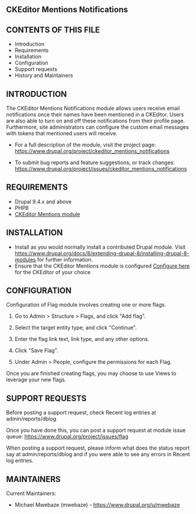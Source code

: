 ## CKEditor Mentions Notifications
CONTENTS OF THIS FILE
---------------------

* Introduction
* Requirements
* Installation
* Configuration
* Support requests
* History and Maintainers

INTRODUCTION
------------

The CKEditor Mentions Notifications module allows users receive email notifications once their names have been
mentioned in a CKEditor. Users are also able to turn on and off these notifications from their profile page.
Furthermore, site administrators can configure the custom email messages with tokens that mentioned users will receive.

* For a full description of the module, visit the project page:
  https://www.drupal.org/project/ckeditor_mentions_notifications

* To submit bug reports and feature suggestions, or track changes:
  https://www.drupal.org/project/issues/ckeditor_mentions_notifications

REQUIREMENTS
------------

* Drupal 9.4.x and above
* PHP8
* [CKEditor Mentions module](https://www.drupal.org/project/ckeditor_mentions)

INSTALLATION
------------

* Install as you would normally install a contributed Drupal module. Visit
  https://www.drupal.org/docs/8/extending-drupal-8/installing-drupal-8-modules
  for further information.
* Ensure that the CKEditor Mentions module is configured [Configure here](https://www.drupal.org/project/ckeditor_mentions) for the CKEditor of your choice

CONFIGURATION
-------------

Configuration of Flag module involves creating one or more flags.

1. Go to Admin > Structure > Flags, and click "Add flag".

2. Select the target entity type, and click "Continue".

3. Enter the flag link text, link type, and any other options.

4. Click "Save Flag".

5. Under Admin > People, configure the permissions for each Flag.

Once you are finished creating flags, you may choose to use Views to leverage
your new flags.

SUPPORT REQUESTS
----------------

Before posting a support request, check Recent log entries at
admin/reports/dblog

Once you have done this, you can post a support request at module issue queue:
https://www.drupal.org/project/issues/flag

When posting a support request, please inform what does the status report say
at admin/reports/dblog and if you were able to see any errors in
Recent log entries.

MAINTAINERS
-----------------------

Current Maintainers:
* Michael Mwebaze (mwebaze) - https://www.drupal.org/u/mwebaze

